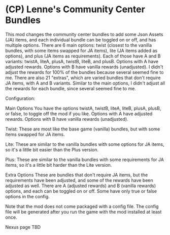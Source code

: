 # (CP) Lenne's Community Center Bundles
This mod changes the community center bundles to add some Json Assets (JA) items, and each individual bundle can be toggled on or off, and has multiple options. There are 6 main options: twist (closest to the vanilla bundles, with some items swapped for JA items), lite (JA items added as options), and plus (JA items as requirements). Each of those have A and B variants: twistA, liteA, plusA, twistB, liteB, and plusB. Options with A have adjusted rewards. Options with B have vanilla rewards (unadjusted). I didn't adjust the rewards for 100% of the bundles because several seemed fine to me. There are also 21 "extras", which are varied bundles that don't require JA items, with A and B variants. Similar to the main options, I didn't adjust all the rewards for each bundle, since several seemed fine to me.

Configuration:

Main Options
You have the options twistA, twistB, liteA, liteB, plusA, plusB, or false, to toggle off the mod if you like. Options with A have adjusted rewards. Options with B have vanilla rewards (unadjusted).

Twist:
These are most like the base game (vanilla) bundles, but with some items swapped for JA items.

Lite:
These are similar to the vanilla bundles with some options for JA items, so it's a little bit easier than the Plus version.

Plus:
These are similar to the vanilla bundles with some requirements for JA items, so it's a little bit harder than the Lite version.

Extra Options
These are bundles that don't require JA items, but the requirements have been adjusted, and some of the rewards have been adjusted as well. There are A (adjusted rewards) and B (vanilla rewards) options, and each can be toggled on or off. Some have only true or false options in the config.

Note that the mod does not come packaged with a config file. The config file will be generated after you run the game with the mod installed at least once.

Nexus page TBD
